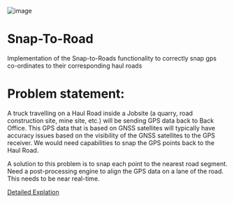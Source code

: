![image](https://user-images.githubusercontent.com/82448514/179390368-d83e3c73-4510-405a-8306-f66a63110b21.png)
# Snap-To-Road

Implementation of the Snap-to-Roads functionality to correctly snap gps co-ordinates to their corresponding haul roads


# Problem statement:

A truck travelling on a Haul Road inside a Jobsite (a quarry, road construction site, mine site, etc.) will be sending GPS data back to Back Office. This GPS data that is based on GNSS satellites will typically have accuracy issues based on the visibility of the GNSS satellites to the GPS receiver. We would need capabilities to snap the GPS points back to the Haul Road.


A solution to this problem is to snap each point to the nearest road segment. Need a post-processing engine to align the GPS data on a lane of the road. This needs to be near real-time.

[Detailed Explation](https://github.com/xXAtoZXx/Snap-To-Road/blob/main/Snap%20to%20Road%20Functionality%20for%20off-road%20vehicles.pdf) 
